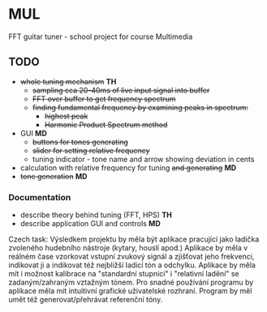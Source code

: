# MUL
FFT guitar tuner - school project for course Multimedia

## TODO
- ~~whole tuning mechanism~~ **TH**
  - ~~sampling cca 20-40ms of live input signal into buffer~~
  - ~~FFT over buffer to get frequency spectrum~~
  - ~~finding fundamental frequency by examining peaks in spectrum:~~
    - ~~highest peak~~
    - ~~Harmonic Product Spectrum method~~
- GUI **MD**
  - ~~buttons for tones generating~~
  - ~~slider for setting relative frequency~~
  - tuning indicator - tone name and arrow showing deviation in cents
- calculation with relative frequency for tuning ~~and generating~~ **MD**
- ~~tone generation~~ **MD**

### Documentation
  - describe theory behind tuning (FFT, HPS) **TH**
  - describe application GUI and controls **MD**

Czech task:
Výsledkem projektu by měla být aplikace pracující jako ladička zvoleného hudebního nástroje (kytary, houslí apod.) Aplikace by měla v reálném čase vzorkovat vstupní zvukový signál a zjišťovat jeho frekvenci, indikovat ji a indikovat též nejbližší ladicí tón a odchylku. Aplikace by měla mít i možnost kalibrace na "standardní stupnici" i "relativní ladění" se zadaným/zahraným vztažným tónem. Pro snadné používání programu by aplikace měla mít intuitivní grafické uživatelské rozhraní. Program by měl umět též generovat/přehrávat referenční tóny.
